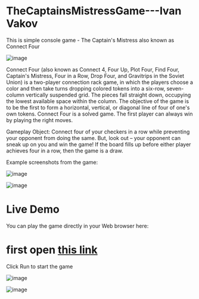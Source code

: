 # TheCaptainsMistressGame---Ivan Vakov
This is simple console game - The Captain's Mistress also known as Connect Four

![image](https://github.com/IvanVakov/TheCaptainsMistressGame/assets/119103300/21df786e-ef31-4fe9-acca-374b66853bbc)

Connect Four (also known as Connect 4, Four Up, Plot Four, Find Four, Captain's Mistress, Four in a Row, Drop Four, and Gravitrips in the Soviet Union) is a two-player connection rack game, in which the players choose a color and then take turns dropping colored tokens into a six-row, seven-column vertically suspended grid. The pieces fall straight down, occupying the lowest available space within the column. The objective of the game is to be the first to form a horizontal, vertical, or diagonal line of four of one's own tokens. Connect Four is a solved game. The first player can always win by playing the right moves.

Gameplay
Object: Connect four of your checkers in a row while preventing your opponent from doing the same. But, look out – your opponent can sneak up on you and win the game! If the board fills up before either player achieves four in a row, then the game is a draw.

Example screenshots from the game:


![image](https://github.com/IvanVakov/TheCaptainsMistressGame/assets/119103300/2e1c9f59-345f-479e-8f34-d1e989b540ba)

![image](https://github.com/IvanVakov/TheCaptainsMistressGame/assets/119103300/7ddbbd4a-1ca0-49a7-bb78-e9fabe3e0805)

# Live Demo

You can play the game directly in your Web browser here:

# first open <a href="https://replit.com/@Ivakov/TheCaptainsMistressGame#main.py">this link<a/>
  
Click Run to start the game

![image](https://github.com/IvanVakov/TheCaptainsMistressGame/assets/119103300/4baa24b8-b033-428f-a393-c36a4dd705ad)
  
![image](https://github.com/IvanVakov/TheCaptainsMistressGame/assets/119103300/de1c903f-c8ba-4970-9760-49ddd7f91bd5)

